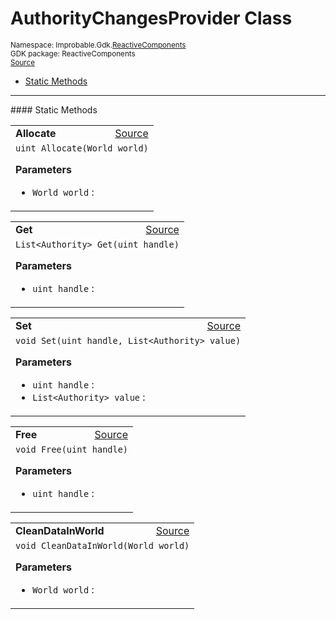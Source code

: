 
# AuthorityChangesProvider Class
<sup>
Namespace: Improbable.Gdk.<a href="{{urlRoot}}/api/reactive-components-index">ReactiveComponents</a><br/>
GDK package: ReactiveComponents<br/>
<a href="https://www.github.com/spatialos/gdk-for-unity/blob/f54d7cdc/workers/unity/Packages/com.improbable.gdk.core/ReactiveComponents/Authority/AuthorityChangesProvider.cs/#L9">Source</a>
<style>
a code {
                    padding: 0em 0.25em!important;
}
code {
                    background-color: #ffffff!important;
}
</style>
</sup>
<nav id="pageToc" class="page-toc"><ul><li><a href="#static-methods">Static Methods</a>
</ul></nav>











</p>
<hr style="width:100%; border-top-color:#d8d8d8" />
#### Static Methods


</p>




<table width="100%">
    <tr>
        <td style="border-right:none"><b>Allocate</b></td>
        <td style="border-left:none; text-align:right"><a href="https://www.github.com/spatialos/gdk-for-unity/blob/f54d7cdc/workers/unity/Packages/com.improbable.gdk.core/ReactiveComponents/Authority/AuthorityChangesProvider.cs/#L16">Source</a></td>
    </tr>
    <tr>
        <td colspan="2">
<code>uint Allocate(World world)</code></p>



</p>

<b>Parameters</b>

<ul>
<li><code>World world</code> : </li>
</ul>





</td>
    </tr>
</table>


<table width="100%">
    <tr>
        <td style="border-right:none"><b>Get</b></td>
        <td style="border-left:none; text-align:right"><a href="https://www.github.com/spatialos/gdk-for-unity/blob/f54d7cdc/workers/unity/Packages/com.improbable.gdk.core/ReactiveComponents/Authority/AuthorityChangesProvider.cs/#L25">Source</a></td>
    </tr>
    <tr>
        <td colspan="2">
<code>List&lt;Authority&gt; Get(uint handle)</code></p>



</p>

<b>Parameters</b>

<ul>
<li><code>uint handle</code> : </li>
</ul>





</td>
    </tr>
</table>


<table width="100%">
    <tr>
        <td style="border-right:none"><b>Set</b></td>
        <td style="border-left:none; text-align:right"><a href="https://www.github.com/spatialos/gdk-for-unity/blob/f54d7cdc/workers/unity/Packages/com.improbable.gdk.core/ReactiveComponents/Authority/AuthorityChangesProvider.cs/#L35">Source</a></td>
    </tr>
    <tr>
        <td colspan="2">
<code>void Set(uint handle, List&lt;Authority&gt; value)</code></p>



</p>

<b>Parameters</b>

<ul>
<li><code>uint handle</code> : </li>
<li><code>List&lt;Authority&gt; value</code> : </li>
</ul>





</td>
    </tr>
</table>


<table width="100%">
    <tr>
        <td style="border-right:none"><b>Free</b></td>
        <td style="border-left:none; text-align:right"><a href="https://www.github.com/spatialos/gdk-for-unity/blob/f54d7cdc/workers/unity/Packages/com.improbable.gdk.core/ReactiveComponents/Authority/AuthorityChangesProvider.cs/#L45">Source</a></td>
    </tr>
    <tr>
        <td colspan="2">
<code>void Free(uint handle)</code></p>



</p>

<b>Parameters</b>

<ul>
<li><code>uint handle</code> : </li>
</ul>





</td>
    </tr>
</table>


<table width="100%">
    <tr>
        <td style="border-right:none"><b>CleanDataInWorld</b></td>
        <td style="border-left:none; text-align:right"><a href="https://www.github.com/spatialos/gdk-for-unity/blob/f54d7cdc/workers/unity/Packages/com.improbable.gdk.core/ReactiveComponents/Authority/AuthorityChangesProvider.cs/#L51">Source</a></td>
    </tr>
    <tr>
        <td colspan="2">
<code>void CleanDataInWorld(World world)</code></p>



</p>

<b>Parameters</b>

<ul>
<li><code>World world</code> : </li>
</ul>





</td>
    </tr>
</table>








